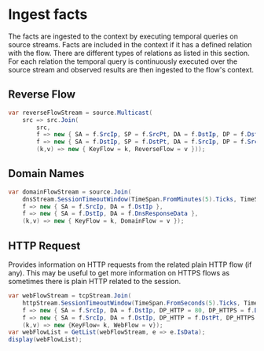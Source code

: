 # Ingest facts

The facts are ingested to the context by executing temporal queries on source streams.
Facts are included in the context if it has a defined relation with the flow. 
There are different types of relations as listed in this section. For each relation
the temporal query is continuously executed over the source stream and observed results are then ingested to the flow's context.

## Reverse Flow

```csharp
var reverseFlowStream = source.Multicast(
    src => src.Join(
        src, 
        f => new { SA = f.SrcIp, SP = f.SrcPt, DA = f.DstIp, DP = f.DstPt }, 
        f => new { SA = f.DstIp, SP = f.DstPt, DA = f.SrcIp, DP = f.SrcPt }, 
        (k,v) => new { KeyFlow = k, ReverseFlow = v }));
```

## Domain Names

```csharp
var domainFlowStream = source.Join(
    dnsStream.SessionTimeoutWindow(TimeSpan.FromMinutes(5).Ticks, TimeSpan.FromMinutes(10).Ticks), 
    f => new { SA = f.SrcIp, DA = f.DstIp }, 
    f => new { SA = f.DstIp, DA = f.DnsResponseData }, 
    (k,v) => new { KeyFlow = k, DomainFlow = v });
```

## HTTP Request 

Provides information on HTTP requests from the related plain HTTP flow (if any). This 
may be useful to get more information on HTTPS flows as sometimes there is plain HTTP
related to the session.

```csharp
var webFlowStream = tcpStream.Join(
    httpStream.SessionTimeoutWindow(TimeSpan.FromSeconds(5).Ticks, TimeSpan.FromSeconds(10).Ticks), 
    f => new { SA = f.SrcIp, DA = f.DstIp, DP_HTTP = 80, DP_HTTPS = f.DstPt }, 
    f => new { SA = f.SrcIp, DA = f.DstIp, DP_HTTP = f.DstPt, DP_HTTPS = 443 }, 
    (k,v) => new {KeyFlow= k, WebFlow = v});
var webFlowList = GetList(webFlowStream, e => e.IsData);
display(webFlowList);
```


#